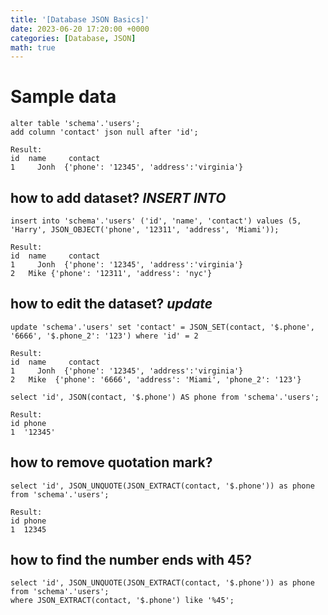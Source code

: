 ```yaml
---
title: '[Database JSON Basics]'
date: 2023-06-20 17:20:00 +0000
categories: [Database, JSON]
math: true
---
```


# Sample data 
```
alter table 'schema'.'users';
add column 'contact' json null after 'id';

Result:
id	name	 contact
1	  Jonh	{'phone': '12345', 'address':'virginia'}
```

## how to add dataset? *INSERT INTO*
```
insert into 'schema'.'users' ('id', 'name', 'contact') values (5, 'Harry', JSON_OBJECT('phone', '12311', 'address', 'Miami'));

Result:
id	name	 contact
1	  Jonh	{'phone': '12345', 'address':'virginia'}
2   Mike {'phone': '12311', 'address': 'nyc'}
``` 
## how to edit the dataset? *update*
```
update 'schema'.'users' set 'contact' = JSON_SET(contact, '$.phone', '6666', '$.phone_2': '123') where 'id' = 2

Result:
id	name	 contact
1	  Jonh	{'phone': '12345', 'address':'virginia'}
2   Mike  {'phone': '6666', 'address': 'Miami', 'phone_2': '123'}
```

```
select 'id', JSON(contact, '$.phone') AS phone from 'schema'.'users';

Result:
id phone
1  '12345'
```

## how to remove quotation mark?
```
select 'id', JSON_UNQUOTE(JSON_EXTRACT(contact, '$.phone')) as phone from 'schema'.'users';

Result:
id phone
1  12345
```

## how to find the number ends with 45?
```
select 'id', JSON_UNQUOTE(JSON_EXTRACT(contact, '$.phone')) as phone from 'schema'.'users';
where JSON_EXTRACT(contact, '$.phone') like '%45';
```
